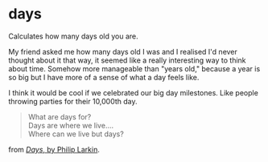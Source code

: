 # days
Calculates how many days old you are. 

My friend asked me how many days old I was and I realised I'd never thought about it that way, it seemed like a really interesting way to think about time. Somehow more manageable than "years old," because a year is so big but I have more of a sense of what a day feels like.

I think it would be cool if we celebrated our big day milestones. Like people throwing parties for their 10,000th day.

> What are days for? <br />
Days are where we live.... <br />
Where can we live but days? <br />

from [*Days*, by Philip Larkin](http://www.poetryfoundation.org/poem/178046). 
